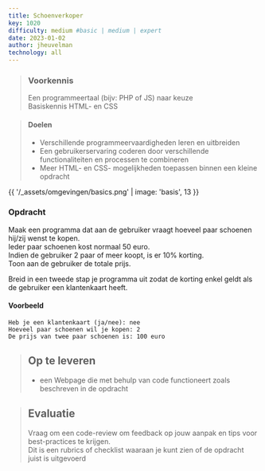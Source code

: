 ```yaml
---
title: Schoenverkoper
key: 1020
difficulty: medium #basic | medium | expert
date: 2023-01-02
author: jheuvelman
technology: all
---
```


> ### Voorkennis
> Een programmeertaal (bijv: PHP of JS) naar keuze<br>
> Basiskennis HTML- en CSS

> #### Doelen
> * Verschillende programmeervaardigheden leren en uitbreiden
> * Een gebruikerservaring coderen door verschillende functionaliteiten en processen te combineren
> * Meer HTML- en CSS- mogelijkheden toepassen binnen een kleine opdracht

{{ '/_assets/omgevingen/basics.png'  | image: 'basis', 13 }}

### Opdracht
Maak een programma dat aan de gebruiker vraagt hoeveel paar schoenen hij/zij wenst te kopen.  
Ieder paar schoenen kost normaal 50 euro.  
Indien de gebruiker 2 paar of meer koopt, is er 10% korting.  
Toon aan de gebruiker de totale prijs.
  
Breid in een tweede stap je programma uit zodat de korting enkel geldt
als de gebruiker een klantenkaart heeft.

#### Voorbeeld
```shell
Heb je een klantenkaart (ja/nee): nee 
Hoeveel paar schoenen wil je kopen: 2 
De prijs van twee paar schoenen is: 100 euro
```

> ## Op te leveren
> * een Webpage die met behulp van code functioneert zoals beschreven in de opdracht

> ## Evaluatie
> Vraag om een code-review om feedback op jouw aanpak en tips voor best-practices te krijgen.<br>
> Dit is een rubrics of checklist waaraan je kunt zien of de opdracht juist is uitgevoerd
